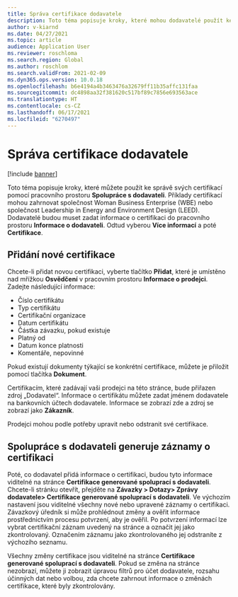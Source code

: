 ```yaml
---
title: Správa certifikace dodavatele
description: Toto téma popisuje kroky, které mohou dodavatelé použít ke správě svých certifikací pomocí pracovního prostoru Spolupráce s dodavateli.
author: v-kiarnd
ms.date: 04/27/2021
ms.topic: article
audience: Application User
ms.reviewer: roschloma
ms.search.region: Global
ms.author: roschlom
ms.search.validFrom: 2021-02-09
ms.dyn365.ops.version: 10.0.18
ms.openlocfilehash: b6e4194a4b3463476a32679ff11b35affc131faa
ms.sourcegitcommit: dc4898aa32f381620c517bf89c7856e693563ace
ms.translationtype: HT
ms.contentlocale: cs-CZ
ms.lasthandoff: 06/17/2021
ms.locfileid: "6270497"
---
```

# <a name="maintain-vendor-certification"></a>Správa certifikace dodavatele

[!include [banner](../includes/banner.md)]

Toto téma popisuje kroky, které můžete použít ke správě svých certifikací pomocí pracovního prostoru **Spolupráce s dodavateli**. Příklady certifikací mohou zahrnovat společnost Woman Business Enterprise (WBE) nebo společnost Leadership in Energy and Environment Design (LEED). Dodavatelé budou muset zadat informace o certifikaci do pracovního prostoru **Informace o dodavateli**. Odtud vyberou **Více informací** a poté **Certifikace**.

## <a name="add-a-new-certification"></a>Přidání nové certifikace

Chcete-li přidat novou certifikaci, vyberte tlačítko **Přidat**, které je umístěno nad mřížkou **Osvědčení** v pracovním prostoru **Informace o prodejci**. Zadejte následující informace:
 
- Číslo certifikátu
- Typ certifikátu
- Certifikační organizace 
- Datum certifikátu
- Částka závazku, pokud existuje
- Platný od
- Datum konce platnosti
- Komentáře, nepovinné

Pokud existují dokumenty týkající se konkrétní certifikace, můžete je přiložit pomocí tlačítka **Dokument**.

Certifikacím, které zadávají vaši prodejci na této stránce, bude přiřazen zdroj „Dodavatel“. Informace o certifikátu můžete zadat jménem dodavatele na bankovních účtech dodavatele. Informace se zobrazí zde a zdroj se zobrazí jako **Zákazník**.

Prodejci mohou podle potřeby upravit nebo odstranit své certifikace.

## <a name="vendor-collaboration-generated-certification-records"></a>Spolupráce s dodavateli generuje záznamy o certifikaci 
 
Poté, co dodavatel přidá informace o certifikaci, budou tyto informace viditelné na stránce **Certifikace generované spoluprací s dodavateli**. Chcete-li stránku otevřít, přejděte na **Závazky > Dotazy> Zprávy dodavatele> Certifikace generované spoluprací s dodavateli**. Ve výchozím nastavení jsou viditelné všechny nové nebo upravené záznamy o certifikaci. Závazkový úředník si může prohlédnout změny a ověřit informace prostřednictvím procesu potvrzení, aby je ověřil. Po potvrzení informací lze vybrat certifikační záznam uvedený na stránce a označit jej jako zkontrolovaný. Označením záznamu jako zkontrolovaného jej odstraníte z výchozího seznamu.
 
Všechny změny certifikace jsou viditelné na stránce **Certifikace generované spoluprací s dodavateli**. Pokud se změna na stránce nezobrazí, můžete ji zobrazit úpravou filtrů pro účet dodavatele, rozsahu účinných dat nebo volbou, zda chcete zahrnout informace o změnách certifikace, které byly zkontrolovány. 

